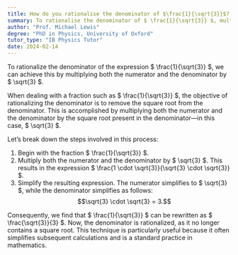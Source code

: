 ```yaml
---
title: How do you rationalise the denominator of $\frac{1}{\sqrt{3}}$?
summary: To rationalise the denominator of $ \frac{1}{\sqrt{3}} $, multiply the numerator and denominator by $ \sqrt{3} $.
author: "Prof. Michael Lewis"
degree: "PhD in Physics, University of Oxford"
tutor_type: "IB Physics Tutor"
date: 2024-02-14
---
```


To rationalize the denominator of the expression $ \frac{1}{\sqrt{3}} $, we can achieve this by multiplying both the numerator and the denominator by $ \sqrt{3} $.

When dealing with a fraction such as $ \frac{1}{\sqrt{3}} $, the objective of rationalizing the denominator is to remove the square root from the denominator. This is accomplished by multiplying both the numerator and the denominator by the square root present in the denominator—in this case, $ \sqrt{3} $.

Let’s break down the steps involved in this process:

1. Begin with the fraction $ \frac{1}{\sqrt{3}} $.
2. Multiply both the numerator and the denominator by $ \sqrt{3} $. This results in the expression $ \frac{1 \cdot \sqrt{3}}{\sqrt{3} \cdot \sqrt{3}} $.
3. Simplify the resulting expression. The numerator simplifies to $ \sqrt{3} $, while the denominator simplifies as follows: 
   $$\sqrt{3} \cdot \sqrt{3} = 3.$$

Consequently, we find that $ \frac{1}{\sqrt{3}} $ can be rewritten as $ \frac{\sqrt{3}}{3} $. Now, the denominator is rationalized, as it no longer contains a square root. This technique is particularly useful because it often simplifies subsequent calculations and is a standard practice in mathematics.
    